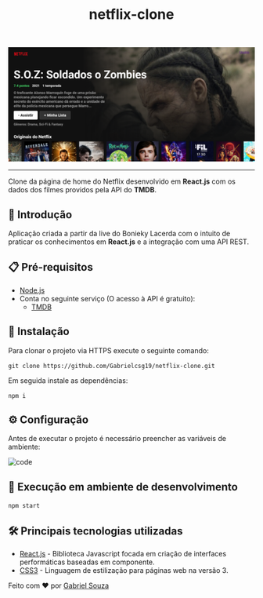<h1 align="center">netflix-clone</h1><br>

![Screenshot 2021-08-18 at 15-20-36 React App](https://raw.githubusercontent.com/Gabrielcsg19/netflix-clone/master/assets/cover-img.png)

---
Clone da página de home do Netflix desenvolvido em __React.js__ com os dados dos filmes providos pela API do __TMDB__.

## 🚀 Introdução
Aplicação criada a partir da live do Bonieky Lacerda com o intuito de praticar os conhecimentos em __React.js__ e a integração com uma API REST.

## :clipboard: Pré-requisitos

- [Node.js](https://nodejs.org/en/download/)
- Conta no seguinte serviço (O acesso à API é gratuito):
  - [TMDB](https://www.themoviedb.org/)

## :wrench: Instalação

Para clonar o projeto via HTTPS execute o seguinte comando:
```
git clone https://github.com/Gabrielcsg19/netflix-clone.git
```
Em seguida instale as dependências:
```
npm i
```

## :gear: Configuração

Antes de executar o projeto é necessário preencher as variáveis de ambiente:

![code](https://user-images.githubusercontent.com/54643425/129956623-517a92ad-baf5-49af-9146-a091a84e90cb.png)

## 🔨 Execução em ambiente de desenvolvimento

```
npm start
```

## 🛠️ Principais tecnologias utilizadas
- [React.js](https://reactjs.org/) - Biblioteca Javascript focada em criação de interfaces performáticas baseadas em componente.
- [CSS3](https://developer.mozilla.org/pt-BR/docs/Web/CSS) - Linguagem de estilização para páginas web na versão 3.

Feito com :heart: por [Gabriel Souza](https://github.com/Gabrielcsg19)
